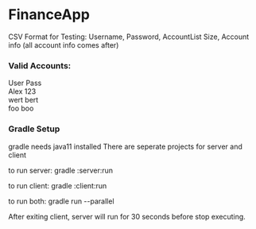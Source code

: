 # FinanceApp

CSV Format for Testing:
Username, Password, AccountList Size, Account info (all account info comes after)

### Valid Accounts: 

User              Pass  
Alex              123  
wert              bert  
foo               boo

### Gradle Setup

gradle needs java11 installed
There are seperate projects for server and client

to run server:
	gradle :server:run

to run client:
	gradle :client:run

to run both:
	gradle run --parallel

After exiting client, server will run for 30 seconds before stop executing.